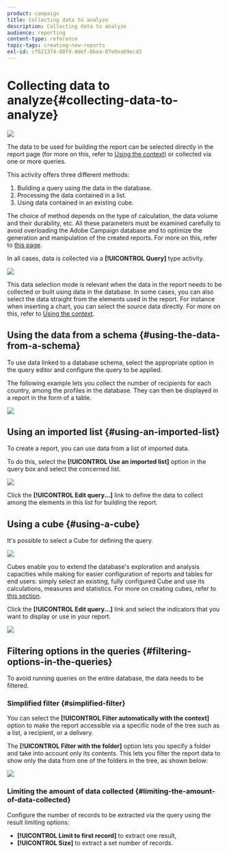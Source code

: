 ```yaml
---
product: campaign
title: Collecting data to analyze
description: Collecting data to analyze
audience: reporting
content-type: reference
topic-tags: creating-new-reports
exl-id: cf621374-88f9-4def-8bea-87e0ea69ecd3
---
```

# Collecting data to analyze{#collecting-data-to-analyze}

![](../../assets/common.svg)

The data to be used for building the report can be selected directly in the report page (for more on this, refer to [Using the context](../../reporting/using/using-the-context.md)) or collected via one or more queries.

This activity offers three different methods:

1. Building a query using the data in the database.
1. Processing the data contained in a list.
1. Using data contained in an existing cube.

The choice of method depends on the type of calculation, the data volume and their durability, etc. All these parameters must be examined carefully to avoid overloading the Adobe Campaign database and to optimize the generation and manipulation of the created reports. For more on this, refer to [this page](../../reporting/using/best-practices.md#optimizing-report-creation).

In all cases, data is collected via a **[!UICONTROL Query]** type activity.

![](assets/reporting_query_edit.png)

This data selection mode is relevant when the data in the report needs to be collected or built using data in the database. In some cases, you can also select the data straight from the elements used in the report. For instance when inserting a chart, you can select the source data directly. For more on this, refer to [Using the context](../../reporting/using/using-the-context.md).

## Using the data from a schema {#using-the-data-from-a-schema}

To use data linked to a database schema, select the appropriate option in the query editor and configure the query to be applied.

The following example lets you collect the number of recipients for each country, among the profiles in the database. They can then be displayed in a report in the form of a table.

![](assets/reporting_query_from_schema.png)

## Using an imported list {#using-an-imported-list}

To create a report, you can use data from a list of imported data.

To do this, select the **[!UICONTROL Use an imported list]** option in the query box and select the concerned list.

![](assets/reporting_query_from_list.png)

Click the **[!UICONTROL Edit query...]** link to define the data to collect among the elements in this list for building the report.

## Using a cube {#using-a-cube}

It's possible to select a Cube for defining the query.

![](assets/reporting_query_from_cube.png)

Cubes enable you to extend the database's exploration and analysis capacities while making for easier configuration of reports and tables for end users: simply select an existing, fully configured Cube and use its calculations, measures and statistics. For more on creating cubes, refer to [this section](../../reporting/using/about-cubes.md).

Click the **[!UICONTROL Edit query...]** link and select the indicators that you want to display or use in your report.

![](assets/reporting_query_from_cube_edit_query.png)

## Filtering options in the queries {#filtering-options-in-the-queries}

To avoid running queries on the entire database, the data needs to be filtered.

### Simplified filter {#simplified-filter}

You can select the **[!UICONTROL Filter automatically with the context]** option to make the report accessible via a specific node of the tree such as a list, a recipient, or a delivery.

The **[!UICONTROL Filter with the folder]** option lets you specify a folder and take into account only its contents. This lets you filter the report data to show only the data from one of the folders in the tree, as shown below: 

![](assets/reporting_control_folder.png)

### Limiting the amount of data collected {#limiting-the-amount-of-data-collected}

Configure the number of records to be extracted via the query using the result limiting options:

* **[!UICONTROL Limit to first record]** to extract one result,
* **[!UICONTROL Size]** to extract a set number of records.
